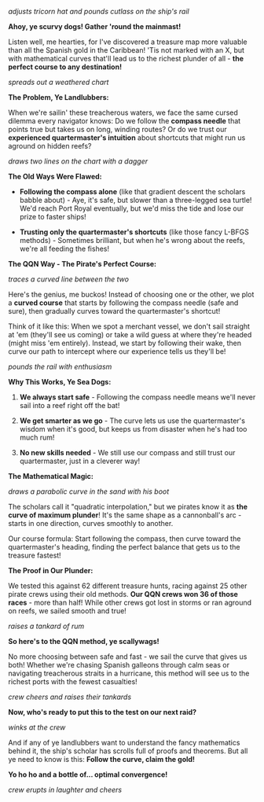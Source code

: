 *adjusts tricorn hat and pounds cutlass on the ship's rail*

**Ahoy, ye scurvy dogs! Gather 'round the mainmast!**

Listen well, me hearties, for I've discovered a treasure map more valuable than all the Spanish gold in the Caribbean! 'Tis not marked with an X, but with mathematical curves that'll lead us to the richest plunder of all - **the perfect course to any destination!**

*spreads out a weathered chart*

**The Problem, Ye Landlubbers:**

When we're sailin' these treacherous waters, we face the same cursed dilemma every navigator knows: Do we follow the **compass needle** that points true but takes us on long, winding routes? Or do we trust our **experienced quartermaster's intuition** about shortcuts that might run us aground on hidden reefs?

*draws two lines on the chart with a dagger*

**The Old Ways Were Flawed:**

- **Following the compass alone** (like that gradient descent the scholars babble about) - Aye, it's safe, but slower than a three-legged sea turtle! We'd reach Port Royal eventually, but we'd miss the tide and lose our prize to faster ships!

- **Trusting only the quartermaster's shortcuts** (like those fancy L-BFGS methods) - Sometimes brilliant, but when he's wrong about the reefs, we're all feeding the fishes!

**The QQN Way - The Pirate's Perfect Course:**

*traces a curved line between the two*

Here's the genius, me buckos! Instead of choosing one or the other, we plot a **curved course** that starts by following the compass needle (safe and sure), then gradually curves toward the quartermaster's shortcut!

Think of it like this: When we spot a merchant vessel, we don't sail straight at 'em (they'll see us coming) or take a wild guess at where they're headed (might miss 'em entirely). Instead, we start by following their wake, then curve our path to intercept where our experience tells us they'll be!

*pounds the rail with enthusiasm*

**Why This Works, Ye Sea Dogs:**

1. **We always start safe** - Following the compass needle means we'll never sail into a reef right off the bat!

2. **We get smarter as we go** - The curve lets us use the quartermaster's wisdom when it's good, but keeps us from disaster when he's had too much rum!

3. **No new skills needed** - We still use our compass and still trust our quartermaster, just in a cleverer way!

**The Mathematical Magic:**

*draws a parabolic curve in the sand with his boot*

The scholars call it "quadratic interpolation," but we pirates know it as **the curve of maximum plunder**! It's the same shape as a cannonball's arc - starts in one direction, curves smoothly to another.

Our course formula: Start following the compass, then curve toward the quartermaster's heading, finding the perfect balance that gets us to the treasure fastest!

**The Proof in Our Plunder:**

We tested this against 62 different treasure hunts, racing against 25 other pirate crews using their old methods. **Our QQN crews won 36 of those races** - more than half! While other crews got lost in storms or ran aground on reefs, we sailed smooth and true!

*raises a tankard of rum*

**So here's to the QQN method, ye scallywags!**

No more choosing between safe and fast - we sail the curve that gives us both! Whether we're chasing Spanish galleons through calm seas or navigating treacherous straits in a hurricane, this method will see us to the richest ports with the fewest casualties!

*crew cheers and raises their tankards*

**Now, who's ready to put this to the test on our next raid?**

*winks at the crew*

And if any of ye landlubbers want to understand the fancy mathematics behind it, the ship's scholar has scrolls full of proofs and theorems. But all ye need to know is this: **Follow the curve, claim the gold!**

**Yo ho ho and a bottle of... optimal convergence!**

*crew erupts in laughter and cheers*